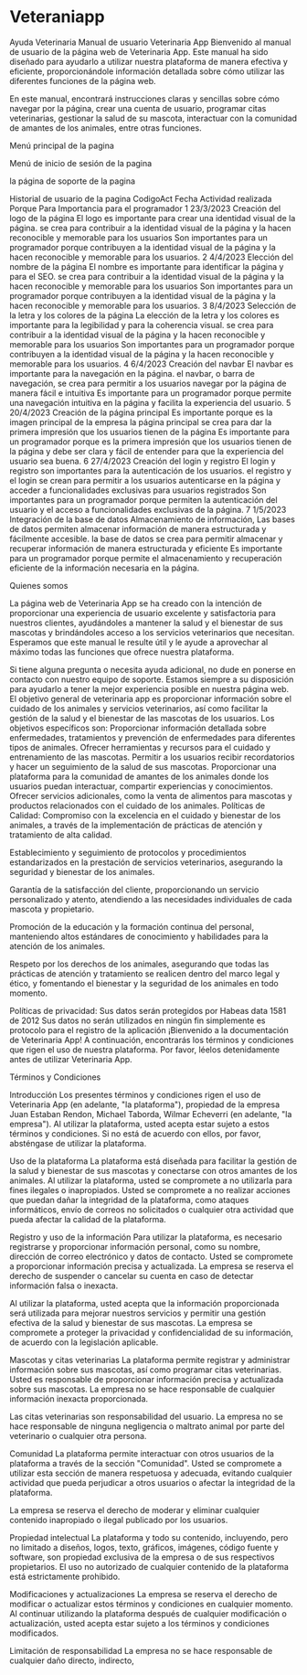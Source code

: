 # Veteraniapp
Ayuda Veterinaria
Manual de usuario Veterinaria App
Bienvenido al manual de usuario de la página web de Veterinaria App. Este manual ha sido diseñado para ayudarlo a utilizar nuestra plataforma de manera efectiva y eficiente, proporcionándole información detallada sobre cómo utilizar las diferentes funciones de la página web.

En este manual, encontrará instrucciones claras y sencillas sobre cómo navegar por la página, crear una cuenta de usuario, programar citas veterinarias, gestionar la salud de su mascota, interactuar con la comunidad de amantes de los animales, entre otras funciones.
 
Menú principal de la pagina
 
Menú de inicio de sesión de la pagina
 
la página de soporte de la pagina
 
Historial de usuario de la pagina
CodigoAct	Fecha	Actividad realizada	Porque	Para	Importancia para el programador
1	23/3/2023	Creación del logo de la página	El logo es importante para crear una identidad visual de la página.	se crea para contribuir a la identidad visual de la página y la hacen reconocible y memorable para los usuarios	Son importantes para un programador porque contribuyen a la identidad visual de la página y la hacen reconocible y memorable para los usuarios.
2	4/4/2023	Elección del nombre de la página	El nombre es importante para identificar la página y para el SEO.	se crea para contribuir a la identidad visual de la página y la hacen reconocible y memorable para los usuarios	Son importantes para un programador porque contribuyen a la identidad visual de la página y la hacen reconocible y memorable para los usuarios.
3	8/4/2023	Selección de la letra y los colores de la página	La elección de la letra y los colores es importante para la legibilidad y para la coherencia visual.	se crea para contribuir a la identidad visual de la página y la hacen reconocible y memorable para los usuarios	Son importantes para un programador porque contribuyen a la identidad visual de la página y la hacen reconocible y memorable para los usuarios.
4	6/4/2023	Creación del navbar	El navbar es importante para la navegación en la página.	el navbar, o barra de navegación, se crea para permitir a los usuarios navegar por la página de manera fácil e intuitiva	Es importante para un programador porque permite una navegación intuitiva en la página y facilita la experiencia del usuario.
5	20/4/2023	Creación de la página principal	Es importante porque es la imagen principal de la empresa	la página principal se crea para dar la primera impresión que los usuarios tienen de la página	Es importante para un programador porque es la primera impresión que los usuarios tienen de la página y debe ser clara y fácil de entender para que la experiencia del usuario sea buena.
6	27/4/2023	Creación del login y registro	El login y registro son importantes para la autenticación de los usuarios.	el registro y el login se crean para permitir a los usuarios autenticarse en la página y acceder a funcionalidades exclusivas para usuarios registrados	Son importantes para un programador porque permiten la autenticación del usuario y el acceso a funcionalidades exclusivas de la página.
7	1/5/2023	Integración de la base de datos	Almacenamiento de información, Las bases de datos permiten almacenar información de manera estructurada y fácilmente accesible.	la base de datos se crea para permitir almacenar y recuperar información de manera estructurada y eficiente	Es importante para un programador porque permite el almacenamiento y recuperación eficiente de la información necesaria en la página.

Quienes somos

La página web de Veterinaria App se ha creado con la intención de proporcionar una experiencia de usuario excelente y satisfactoria para nuestros clientes, ayudándoles a mantener la salud y el bienestar de sus mascotas y brindándoles acceso a los servicios veterinarios que necesitan. Esperamos que este manual le resulte útil y le ayude a aprovechar al máximo todas las funciones que ofrece nuestra plataforma.

Si tiene alguna pregunta o necesita ayuda adicional, no dude en ponerse en contacto con nuestro equipo de soporte. Estamos siempre a su disposición para ayudarlo a tener la mejor experiencia posible en nuestra página web.
El objetivo general de veterinaria app es proporcionar información sobre el cuidado de los animales y servicios veterinarios, así como facilitar la gestión de la salud y el bienestar de las mascotas de los usuarios.
Los objetivos específicos son: 
Proporcionar información detallada sobre enfermedades, tratamientos y prevención de enfermedades para diferentes tipos de animales.
Ofrecer herramientas y recursos para el cuidado y entrenamiento de las mascotas.
Permitir a los usuarios recibir recordatorios y hacer un seguimiento de la salud de sus mascotas.
Proporcionar una plataforma para la comunidad de amantes de los animales donde los usuarios puedan interactuar, compartir experiencias y conocimientos.
Ofrecer servicios adicionales, como la venta de alimentos para mascotas y productos relacionados con el cuidado de los animales.
Políticas de Calidad:
Compromiso con la excelencia en el cuidado y bienestar de los animales, a través de la implementación de prácticas de atención y tratamiento de alta calidad.

Establecimiento y seguimiento de protocolos y procedimientos estandarizados en la prestación de servicios veterinarios, asegurando la seguridad y bienestar de los animales.

Garantía de la satisfacción del cliente, proporcionando un servicio personalizado y atento, atendiendo a las necesidades individuales de cada mascota y propietario.

Promoción de la educación y la formación continua del personal, manteniendo altos estándares de conocimiento y habilidades para la atención de los animales.

Respeto por los derechos de los animales, asegurando que todas las prácticas de atención y tratamiento se realicen dentro del marco legal y ético, y fomentando el bienestar y la seguridad de los animales en todo momento.

Políticas de privacidad:
Sus datos serán protegidos por Habeas data 1581 de 2012 
Sus datos no serán utilizados en ningún fin simplemente es protocolo para el registro de la aplicación
¡Bienvenido a la documentación de Veterinaria App! A continuación, encontrarás los términos y condiciones que rigen el uso de nuestra plataforma. Por favor, léelos detenidamente antes de utilizar Veterinaria App.

Términos y Condiciones

Introducción
Los presentes términos y condiciones rigen el uso de Veterinaria App (en adelante, "la plataforma"), propiedad de la empresa Juan Estaban Rendon, Michael Taborda, Wilmar Echeverri (en adelante, "la empresa"). Al utilizar la plataforma, usted acepta estar sujeto a estos términos y condiciones. Si no está de acuerdo con ellos, por favor, absténgase de utilizar la plataforma.

Uso de la plataforma
La plataforma está diseñada para facilitar la gestión de la salud y bienestar de sus mascotas y conectarse con otros amantes de los animales. Al utilizar la plataforma, usted se compromete a no utilizarla para fines ilegales o inapropiados. Usted se compromete a no realizar acciones que puedan dañar la integridad de la plataforma, como ataques informáticos, envío de correos no solicitados o cualquier otra actividad que pueda afectar la calidad de la plataforma.

Registro y uso de la información
Para utilizar la plataforma, es necesario registrarse y proporcionar información personal, como su nombre, dirección de correo electrónico y datos de contacto. Usted se compromete a proporcionar información precisa y actualizada. La empresa se reserva el derecho de suspender o cancelar su cuenta en caso de detectar información falsa o inexacta.

Al utilizar la plataforma, usted acepta que la información proporcionada será utilizada para mejorar nuestros servicios y permitir una gestión efectiva de la salud y bienestar de sus mascotas. La empresa se compromete a proteger la privacidad y confidencialidad de su información, de acuerdo con la legislación aplicable.

Mascotas y citas veterinarias
La plataforma permite registrar y administrar información sobre sus mascotas, así como programar citas veterinarias. Usted es responsable de proporcionar información precisa y actualizada sobre sus mascotas. La empresa no se hace responsable de cualquier información inexacta proporcionada.

Las citas veterinarias son responsabilidad del usuario. La empresa no se hace responsable de ninguna negligencia o maltrato animal por parte del veterinario o cualquier otra persona.

Comunidad
La plataforma permite interactuar con otros usuarios de la plataforma a través de la sección "Comunidad". Usted se compromete a utilizar esta sección de manera respetuosa y adecuada, evitando cualquier actividad que pueda perjudicar a otros usuarios o afectar la integridad de la plataforma.

La empresa se reserva el derecho de moderar y eliminar cualquier contenido inapropiado o ilegal publicado por los usuarios.

Propiedad intelectual
La plataforma y todo su contenido, incluyendo, pero no limitado a diseños, logos, texto, gráficos, imágenes, código fuente y software, son propiedad exclusiva de la empresa o de sus respectivos propietarios. El uso no autorizado de cualquier contenido de la plataforma está estrictamente prohibido.

Modificaciones y actualizaciones
La empresa se reserva el derecho de modificar o actualizar estos términos y condiciones en cualquier momento. Al continuar utilizando la plataforma después de cualquier modificación o actualización, usted acepta estar sujeto a los términos y condiciones modificados.

Limitación de responsabilidad
La empresa no se hace responsable de cualquier daño directo, indirecto,
